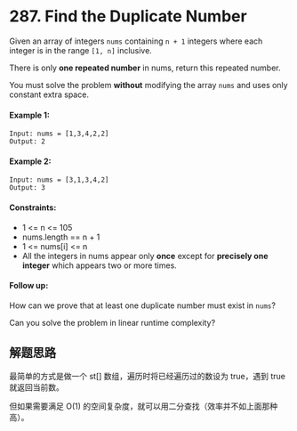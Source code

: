 # 287. Find the Duplicate Number

Given an array of integers `nums` containing `n + 1` integers where each integer is in the range `[1, n]` inclusive.

There is only **one repeated number** in nums, return this repeated number.

You must solve the problem **without** modifying the array `nums` and uses only constant extra space.

#### Example 1:

```
Input: nums = [1,3,4,2,2]
Output: 2
```

#### Example 2:

```
Input: nums = [3,1,3,4,2]
Output: 3
``` 

#### Constraints:

+ 1 <= n <= 105
+ nums.length == n + 1
+ 1 <= nums[i] <= n
+ All the integers in nums appear only **once** except for **precisely one integer** which appears two or more times.
 

#### Follow up:

How can we prove that at least one duplicate number must exist in `nums`?

Can you solve the problem in linear runtime complexity?

## 解题思路

最简单的方式是做一个 st[] 数组，遍历时将已经遍历过的数设为 true，遇到 true 就返回当前数。

但如果需要满足 O(1) 的空间复杂度，就可以用二分查找（效率并不如上面那种高）。
